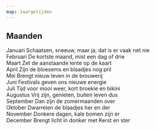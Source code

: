 ```yaml
---
map: Jaargetijden
---
```


## Maanden

Januari     Schaatsen, sneeuw, maar ja, dat is er vaak net nie \
Februari    De kortste maand, mist een dag of drie \
Maart       Zet de aanstaande lente op de kaart \
April       Zijn de bloesems en blaadjes nog pril \
Mei         Brengt nieuw leven in de brouwerij \
Juni        Festivals geven ons nieuwe energie \
Juli        Tijd voor mooi weer, kort broekie en bikini \
Augustus    Vrij zijn, genieten, buiten leven dus \
September   Dan zijn de zomermaanden over \
Oktober     Dwarrelen de blaadjes her en der \
November    Donkere dagen, kale bomen zijn er \
December    Brengt licht in donker met Kerst en ster